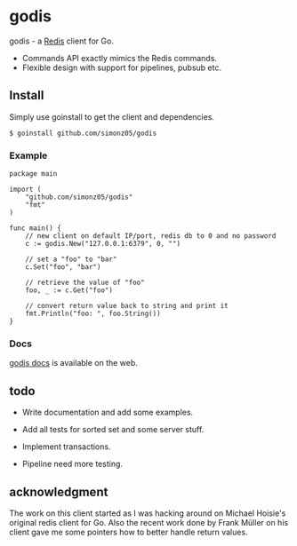 # godis

godis - a [Redis](http://redis.io) client for Go.

* Commands API exactly mimics the Redis commands. 
* Flexible design with support for pipelines, pubsub etc.

## Install

Simply use goinstall to get the client and dependencies.

    $ goinstall github.com/simonz05/godis

### Example

    package main

    import (
        "github.com/simonz05/godis"
        "fmt"
    )

    func main() {
        // new client on default IP/port, redis db to 0 and no password
        c := godis.New("127.0.0.1:6379", 0, "") 

        // set a "foo" to "bar" 
        c.Set("foo", "bar")

        // retrieve the value of "foo"
        foo, _ := c.Get("foo")

        // convert return value back to string and print it
        fmt.Println("foo: ", foo.String())
    }

### Docs

[godis docs](http://simonz05.github.com/godis/) is available on the web.

## todo

* Write documentation and add some examples.

* Add all tests for sorted set and some server stuff.

* Implement transactions.

* Pipeline need more testing.

## acknowledgment

The work on this client started as I was hacking around on Michael Hoisie's
original redis client for Go. Also the recent work done by Frank Müller on his
client gave me some pointers how to better handle return values. 
